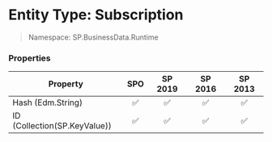 # Entity Type: Subscription

> Namespace: SP.BusinessData.Runtime

### Properties

Property | SPO | SP 2019 | SP 2016 | SP 2013
----------|:---:|:-------:|:-------:|:-------:
Hash (Edm.String) | ✅ | ✅ | ✅ | ✅
ID (Collection(SP.KeyValue)) | ✅ | ✅ | ✅ | ✅